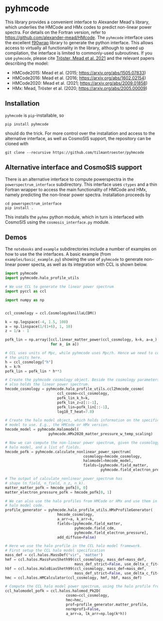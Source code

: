 # pyhmcode

This library provides a convenient interface to Alexander Mead's library, which underlies the HMCode and HMx codes to predict non-linear power spectra. For details on the Fortran version, refer to https://github.com/alexander-mead/HMcode.
The `pyhmcode` interface uses the excellent [f90wrap](https://github.com/jameskermode/f90wrap) library to generate the python interface. This allows access to virtually all functionality in the library, although to speed up compilation, the interface is limited to commonly-used subroutines.
If you use `pyhmcode`, please cite [Tröster, Mead et al. 2021]() and the relevant papers describing the model:
- HMCode2015: Mead et al. (2015; https://arxiv.org/abs/1505.07833)
- HMCode2016: Mead et al. (2016; https://arxiv.org/abs/1602.02154)
- HMCode2020: Mead et al. (2021; https://arxiv.org/abs/2009.01858)
- HMx: Mead, Tröster et al. (2020; https://arxiv.org/abs/2005.00009)

## Installation
`pyhmcode` is `pip`-installable, so
```
pip install pyhmcode
```
should do the trick. For more control over the installation and access to the alternative interface, as well as CosmoSIS support, the repository can be cloned with
```
git clone --recursive https://github.com/tilmantroester/pyhmcode
```

## Alternative interface and CosmoSIS support
There is an alternative interface to compute powerspectra in the `powerspectrum_interface` subdirectory. This interface uses `ctypes` and a thin Fortran wrapper to access the main functionality of HMCode and HMx, namely predicting the non-linear power spectra.
Installation proceeds by
```
cd powerspectrum_interface
pip install .
```
This installs the `pyhmx` python module, which in turn is interfaced with CosmoSIS using the `cosmosis_interface.py` module.

## Demos

The `notebooks` and `example` subdirectories include a number of examples on how to use the the interfaces. 
A basic example (from `examples/basic_example.py`) showing the use of `pyhmcode` to generate non-linear power specta, as well as its integration with CCL is shown below.
```python
import pyhmcode
import pyhmcode.halo_profile_utils

# We use CCL to generate the linear power spectrum
import pyccl as ccl

import numpy as np


ccl_cosmology = ccl.CosmologyVanillaLCDM()

k = np.logspace(-4, 1.5, 100)
a = np.linspace(1/(1+6), 1, 10)
z = 1/a - 1

pofk_lin = np.array([ccl.linear_matter_power(ccl_cosmology, k=k, a=a_)
                     for a_ in a])

# CCL uses units of Mpc, while pyhmcode uses Mpc/h. Hence we need to convert
# the units here.
h = ccl_cosmology["h"]
k = k/h
pofk_lin = pofk_lin * h**3

# Create the pyhmcode cosmology object. Beside the cosmology parameters, it
# also holds the linear power spectrum.
hmcode_cosmology = pyhmcode.halo_profile_utils.ccl2hmcode_cosmo(
                        ccl_cosmo=ccl_cosmology,
                        pofk_lin_k_h=k,
                        pofk_lin_z=z[::-1],
                        pofk_lin=pofk_lin[::-1],
                        log10_T_heat=7.8)

# Create the halo model object, which holds information on the specific halo
# model to use. E.g., the HMCode or HMx version.
hmcode_model = pyhmcode.Halomodel(
                    pyhmcode.HMx2020_matter_pressure_w_temp_scaling)

# Now we can compute the non-linear power spectrum, given the cosmology,
# halo model, and a list of fields.
hmcode_pofk = pyhmcode.calculate_nonlinear_power_spectrum(
                                    cosmology=hmcode_cosmology,
                                    halomodel=hmcode_model, 
                                    fields=[pyhmcode.field_matter,
                                            pyhmcode.field_electron_pressure])

# The output of calculate_nonlinear_power_spectrum has
# shape (n_field, n_field, n_z, n_k).
matter_matter_pofk = hmcode_pofk[0, 0]
matter_electron_pressure_pofk = hmcode_pofk[0, 1]

# We can also use the halo profiles from HMCode or HMx and use them in another
# halo model code.
profile_generator = pyhmcode.halo_profile_utils.HMxProfileGenerator(
                        hmcode_cosmology,
                        a_arr=a, k_arr=k,
                        fields=[pyhmcode.field_matter,
                                pyhmcode.field_cdm,
                                pyhmcode.field_electron_pressure],
                        add_diffuse=False)

# Here we use the halo profile in the CCL halo model framework. 
# First setup the CCL halo model specification
mass_def = ccl.halos.MassDef("vir", 'matter')
hmf = ccl.halos.MassFuncSheth99(ccl_cosmology, mass_def=mass_def,
                                mass_def_strict=False, use_delta_c_fit=True)
hbf = ccl.halos.HaloBiasSheth99(ccl_cosmology, mass_def=mass_def,
                                mass_def_strict=False, use_delta_c_fit=True)
hmc = ccl.halos.HMCalculator(ccl_cosmology, hmf, hbf, mass_def)

# Compute the CCL halo model power spectrum, using the halo profile from HMx
ccl_halomodel_pofk = ccl.halos.halomod_Pk2D(
                            cosmo=ccl_cosmology,
                            hmc=hmc, 
                            prof=profile_generator.matter_profile,
                            normprof1=False,
                            a_arr=a, lk_arr=np.log(k*h))
```
